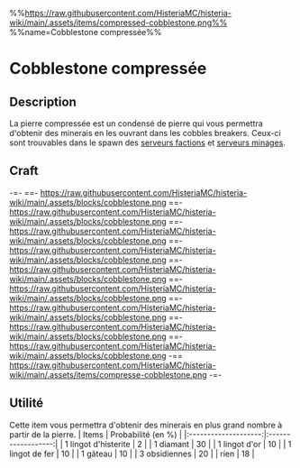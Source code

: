 %%https://raw.githubusercontent.com/HisteriaMC/histeria-wiki/main/.assets/items/compressed-cobblestone.png%%
%%name=Cobblestone compressée%%
# Cobblestone compressée

## Description
La pierre compressée est un condensé de pierre qui vous permettra d'obtenir des minerais en les ouvrant dans les cobbles breakers. Ceux-ci sont trouvables dans le spawn des [serveurs factions](https://histeria.fr/wiki/worlds/serveurs-faction) et [serveurs minages](https://histeria.fr/wiki/worlds/serveurs-minage).

## Craft
-=-
==- https://raw.githubusercontent.com/HisteriaMC/histeria-wiki/main/.assets/blocks/cobblestone.png
==- https://raw.githubusercontent.com/HisteriaMC/histeria-wiki/main/.assets/blocks/cobblestone.png
==- https://raw.githubusercontent.com/HisteriaMC/histeria-wiki/main/.assets/blocks/cobblestone.png
==- https://raw.githubusercontent.com/HisteriaMC/histeria-wiki/main/.assets/blocks/cobblestone.png
==- https://raw.githubusercontent.com/HisteriaMC/histeria-wiki/main/.assets/blocks/cobblestone.png
==- https://raw.githubusercontent.com/HisteriaMC/histeria-wiki/main/.assets/blocks/cobblestone.png
==- https://raw.githubusercontent.com/HisteriaMC/histeria-wiki/main/.assets/blocks/cobblestone.png
==- https://raw.githubusercontent.com/HisteriaMC/histeria-wiki/main/.assets/blocks/cobblestone.png
==- https://raw.githubusercontent.com/HisteriaMC/histeria-wiki/main/.assets/blocks/cobblestone.png
-== https://raw.githubusercontent.com/HisteriaMC/histeria-wiki/main/.assets/items/compresse-cobblestone.png
-=-

## Utilité
Cette item vous permettra d'obtenir des minerais en plus grand nombre à partir de la pierre.
| Items                | Probabilité (en %) |
|:--------------------:|:------------------:|
| 1 lingot d'histerite | 2                  |
| 1 diamant            | 30                 |
| 1 lingot d'or        | 10                 |
| 1 lingot de fer      | 10                 |
| 1 gâteau             | 10                 |
| 3 obsidiennes        | 20                 |
| rien                 | 18                 |